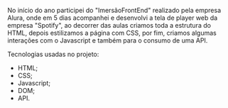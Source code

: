 No início do ano participei do "ImersãoFrontEnd" realizado pela empresa Alura, onde em 5 dias acompanhei e desenvolvi a tela de player web da empresa "Spotify", ao decorrer das aulas criamos toda a estrutura do HTML, depois estilizamos a página com CSS, por fim, criamos algumas interações com o Javascript e também para o consumo de uma API.

Tecnologias usadas no projeto:

- HTML;
- CSS;
- Javascript;
- DOM;
- API.
